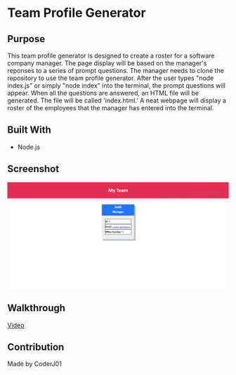 # Team Profile Generator

## Purpose
This team profile generator is designed to create a roster for a software company manager. The page display will be based on the manager's reponses to a series of prompt questions. The manager needs to clone the repository to use the team profile generator. After the user types "node index.js" or simply "node index" into the terminal, the prompt questions will appear. When all the questions are answered, an HTML file will be generated. The file will be called 'index.html.' A neat webpage will display a roster of the employees that the manager has entered into the terminal.

## Built With
 * Node.js

## Screenshot
![Alt text](./assets/images/image-screenshot.JPG?raw=true "Roster")

## Walkthrough
[Video](https://github.com/CoderJ01/team-profile-generator/tree/main/assets/videos)

## Contribution
Made by CoderJ01